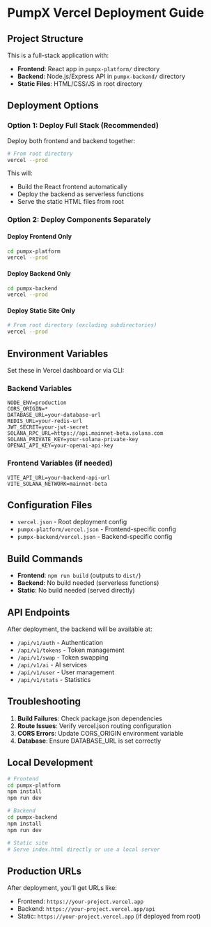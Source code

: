 # PumpX Vercel Deployment Guide

## Project Structure

This is a full-stack application with:
- **Frontend**: React app in `pumpx-platform/` directory
- **Backend**: Node.js/Express API in `pumpx-backend/` directory  
- **Static Files**: HTML/CSS/JS in root directory

## Deployment Options

### Option 1: Deploy Full Stack (Recommended)

Deploy both frontend and backend together:

```bash
# From root directory
vercel --prod
```

This will:
- Build the React frontend automatically
- Deploy the backend as serverless functions
- Serve the static HTML files from root

### Option 2: Deploy Components Separately

#### Deploy Frontend Only
```bash
cd pumpx-platform
vercel --prod
```

#### Deploy Backend Only  
```bash
cd pumpx-backend
vercel --prod
```

#### Deploy Static Site Only
```bash
# From root directory (excluding subdirectories)
vercel --prod
```

## Environment Variables

Set these in Vercel dashboard or via CLI:

### Backend Variables
```
NODE_ENV=production
CORS_ORIGIN=*
DATABASE_URL=your-database-url
REDIS_URL=your-redis-url
JWT_SECRET=your-jwt-secret
SOLANA_RPC_URL=https://api.mainnet-beta.solana.com
SOLANA_PRIVATE_KEY=your-solana-private-key
OPENAI_API_KEY=your-openai-api-key
```

### Frontend Variables (if needed)
```
VITE_API_URL=your-backend-api-url
VITE_SOLANA_NETWORK=mainnet-beta
```

## Configuration Files

- `vercel.json` - Root deployment config
- `pumpx-platform/vercel.json` - Frontend-specific config
- `pumpx-backend/vercel.json` - Backend-specific config

## Build Commands

- **Frontend**: `npm run build` (outputs to `dist/`)
- **Backend**: No build needed (serverless functions)
- **Static**: No build needed (served directly)

## API Endpoints

After deployment, the backend will be available at:
- `/api/v1/auth` - Authentication
- `/api/v1/tokens` - Token management
- `/api/v1/swap` - Token swapping
- `/api/v1/ai` - AI services
- `/api/v1/user` - User management
- `/api/v1/stats` - Statistics

## Troubleshooting

1. **Build Failures**: Check package.json dependencies
2. **Route Issues**: Verify vercel.json routing configuration
3. **CORS Errors**: Update CORS_ORIGIN environment variable
4. **Database**: Ensure DATABASE_URL is set correctly

## Local Development

```bash
# Frontend
cd pumpx-platform
npm install
npm run dev

# Backend  
cd pumpx-backend
npm install
npm run dev

# Static site
# Serve index.html directly or use a local server
```

## Production URLs

After deployment, you'll get URLs like:
- Frontend: `https://your-project.vercel.app`
- Backend: `https://your-project.vercel.app/api`
- Static: `https://your-project.vercel.app` (if deployed from root)
